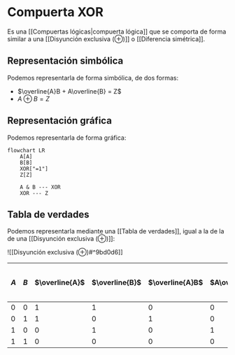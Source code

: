 # Compuerta XOR

Es una [[Compuertas lógicas|compuerta lógica]] que se comporta de forma similar a una [[Disyunción exclusiva (⊕)]] o [[Diferencia simétrica]].

## Representación simbólica

Podemos representarla de forma simbólica, de dos formas:

- $\overline{A}B + A\overline{B} = Z$
- $A \oplus B = Z$

## Representación gráfica

Podemos representarla de forma gráfica:

```mermaid
flowchart LR
    A[A]
    B[B]
    XOR["=1"]
    Z[Z]

    A & B --- XOR
    XOR --- Z
```

## Tabla de verdades

Podemos representarla mediante una [[Tabla de verdades]], igual a la de la de una [[Disyunción exclusiva (⊕)]]:

![[Disyunción exclusiva (⊕)#^9bd0d6]]

| $A$ | $B$ | $\overline{A}$ | $\overline{B}$ | $\overline{A}B$ | $A\overline{B}$ | $Z = \overline{A}B + A\overline{B}$ |
| --- | --- | -------------- | -------------- | --------------- | --------------- | ----------------------------------- |
| 0   | 0   | 1              | 1              | 0               | 0               | 0                                   |
| 0   | 1   | 1              | 0              | 1               | 0               | 1                                   |
| 1   | 0   | 0              | 1              | 0               | 1               | 1                                   |
| 1   | 1   | 0              | 0              | 0               | 0               | 0                                   |
